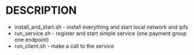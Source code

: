 # DESCRIPTION

* install_and_start.sh - install everything and start local network
and ipfs
* run_service.sh - register and start simple service (one payment
group one endpoint)
* run_client.sh  - make a call to the service

